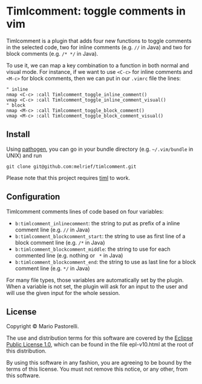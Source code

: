 # Timlcomment: toggle comments in vim

Timlcomment is a plugin that adds four new functions to toggle comments in the
selected code, two for inline comments (e.g. `//` in Java) and two for block
comments (e.g. `/* */` in Java).

To use it, we can map a key combination to a function in both normal and visual
mode. For instance, if we want to use `<C-c>` for inline comments and `<M-c>`
for block comments, then we can put in our `.vimrc` file the lines:


    " inline
    nmap <C-c> :call Timlcomment_toggle_inline_comment()
    vmap <C-c> :call Timlcomment_toggle_inline_comment_visual()
    " block
    nmap <M-c> :call Timlcomment_toggle_block_comment()
    vmap <M-c> :call Timlcomment_toggle_block_comment_visual()


## Install

Using [pathogen](https://github.com/tpope/vim-pathogen), you can go in your
bundle directory (e.g. `~/.vim/bundle` in UNIX) and run

    git clone git@github.com:melrief/timlcomment.git

Please note that this project requires [timl](https://github.com/tpope/timl) to
work.


## Configuration

Timlcomment comments lines of code based on four variables:

 - `b:timlcomment_inlinecomment`: the string to put as prefix of a inline comment
    line (e.g. `//` in Java)
 - `b:timlcomment_blockcomment_start`: the string to use as first line of a block
    comment line (e.g. `/*` in Java)
 - `b:timlcomment_blockcomment_middle`: the string to use for each commented
    line (e.g. nothing or ` *` in Java)
 - `b:timlcomment_blockcomment_end`: the string to use as last line for a block
    comment line (e.g. `*/` in Java)

For many file types, those variables are automatically set by the plugin. When
a variable is not set, the plugin will ask for an input to the user and will use
the given input for the whole session.


## License

Copyright © Mario Pastorelli.

The use and distribution terms for this software are covered by the [Eclipse
Public License 1.0](http://opensource.org/licenses/eclipse-1.0.php), which can
be found in the file epl-v10.html at the root of this distribution.

By using this software in any fashion, you are agreeing to be bound by the
terms of this license.  You must not remove this notice, or any other, from
this software.
